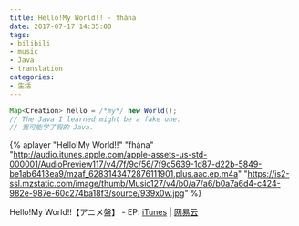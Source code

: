 ```yaml
---
title: Hello!My World!! - fhána
date: 2017-07-17 14:35:00
tags:
- bilibili
- music
- Java
- translation
categories:
- 生活
---
```


```java
Map<Creation> hello = /*my*/ new World();
// The Java I learned might be a fake one.
// 我可能学了假的 Java.
```

{% aplayer "Hello!My World!!" "fhána" "http://audio.itunes.apple.com/apple-assets-us-std-000001/AudioPreview117/v4/7f/9c/56/7f9c5639-1d87-d22b-5849-be1ab6413ea9/mzaf_6283143472876111901.plus.aac.ep.m4a" "https://is2-ssl.mzstatic.com/image/thumb/Music127/v4/b0/a7/a6/b0a7a6d4-c424-982e-987e-60c274ba18f3/source/939x0w.jpg" %}

Hello!My World!!【アニメ盤】 - EP: [iTunes](https://itunes.apple.com/jp/album/hello-my-world/id1254958489) | [网易云](http://music.163.com/#/album?id=35696256)
